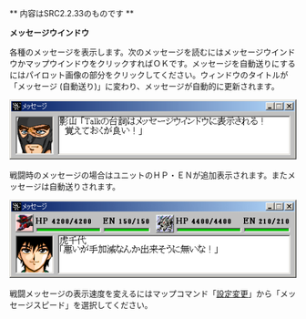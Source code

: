** 内容はSRC2.2.33のものです **

**メッセージウインドウ**

各種のメッセージを表示します。次のメッセージを読むにはメッセージウインドウかマップウインドウをクリックすればＯＫです。メッセージを自動送りにするにはパイロット画像の部分をクリックしてください。ウィンドウのタイトルが「メッセージ (自動送り)」に変わり、メッセージが自動的に更新されます。

![](../images/bm9.gif)

戦闘時のメッセージの場合はユニットのＨＰ・ＥＮが追加表示されます。またメッセージは自動送りされます。

![](../images/bm10.gif)

戦闘メッセージの表示速度を変えるにはマップコマンド「[設定変更](設定変更.md)」から「メッセージスピード」を選択してください。
